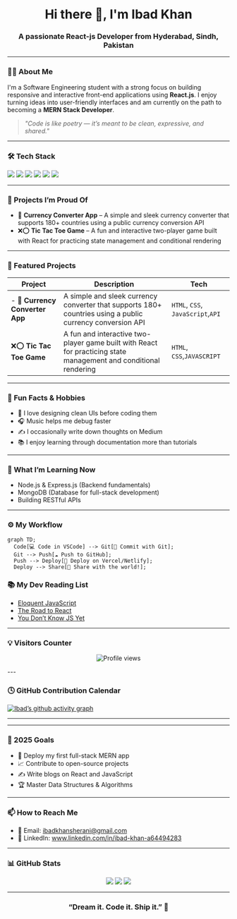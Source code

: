 <h1 align="center">Hi there 👋, I'm Ibad Khan</h1>
<h3 align="center">A passionate React-js Developer from Hyderabad, Sindh, Pakistan</h3>

---

### 🧑‍💻 About Me
I'm a Software Engineering student with a strong focus on building responsive and interactive front-end applications using **React.js**. I enjoy turning ideas into user-friendly interfaces and am currently on the path to becoming a **MERN Stack Developer**.

> *"Code is like poetry — it’s meant to be clean, expressive, and shared."*

---

### 🛠️ Tech Stack
<p align="left">
  <img src="https://img.shields.io/badge/HTML5-E34F26?style=for-the-badge&logo=html5&logoColor=white" />
  <img src="https://img.shields.io/badge/CSS3-1572B6?style=for-the-badge&logo=css3&logoColor=white" />
  <img src="https://img.shields.io/badge/JavaScript-F7DF1E?style=for-the-badge&logo=javascript&logoColor=black" />
  <img src="https://img.shields.io/badge/React-20232A?style=for-the-badge&logo=react&logoColor=61DAFB" />
  <img src="https://img.shields.io/badge/TailwindCSS-06B6D4?style=for-the-badge&logo=tailwind-css&logoColor=white" />
  <img src="https://img.shields.io/badge/Git-F05032?style=for-the-badge&logo=git&logoColor=white" />
</p>

---

### 🚀 Projects I’m Proud Of
- 💱 **Currency Converter App** – A simple and sleek currency converter that supports 180+ countries using a public currency conversion API
- ❌⭕ **Tic Tac Toe Game** – A fun and interactive two-player game built with React for practicing state management and conditional rendering

---

### 🚀 Featured Projects
| Project | Description | Tech |
|--------|-------------|------|
|- 💱 **Currency Converter App**|  A simple and sleek currency converter that supports 180+ countries using a public currency conversion API | `HTML`, `CSS`, `JavaScript`,`API` |
|  ❌⭕ **Tic Tac Toe Game**  | A fun and interactive two-player game built with React for practicing state management and conditional rendering | `HTML`, `CSS`,`JAVASCRIPT` |

---



### 🧩 Fun Facts & Hobbies
- 🎨 I love designing clean UIs before coding them  
- 🎧 Music helps me debug faster  
- ✍️ I occasionally write down thoughts on Medium   
- 📚 I enjoy learning through documentation more than tutorials
  


---

### 🌱 What I’m Learning Now
- Node.js & Express.js (Backend fundamentals)
- MongoDB (Database for full-stack development)
- Building RESTful APIs

---



### ⚙️ My Workflow
```mermaid
graph TD;
  Code[💻 Code in VSCode] --> Git[🔧 Commit with Git];
  Git --> Push[☁️ Push to GitHub];
  Push --> Deploy[🚀 Deploy on Vercel/Netlify];
  Deploy --> Share[📢 Share with the world!];
```


### 📚 My Dev Reading List
- [Eloquent JavaScript](https://eloquentjavascript.net/)
- [The Road to React](https://www.roadtoreact.com/)
- [You Don’t Know JS Yet](https://github.com/getify/You-Dont-Know-JS)



---



### 💡 Visitors Counter

<p align="center">
  <img src="https://komarev.com/ghpvc/?username=ibadkhan-dev&style=flat-square&color=blue" alt="Profile views" />
</p>
---

### 🕓 GitHub Contribution Calendar

[![Ibad’s github activity graph](https://github-readme-activity-graph.vercel.app/graph?username=IbadKhan578&theme=github-compact)](https://github.com/ashutosh00710/github-readme-activity-graph)

---



---

### 🎯 2025 Goals
- 🚀 Deploy my first full-stack MERN app
- 📈 Contribute to open-source projects
- ✍️ Write blogs on React and JavaScript
- 🏆 Master Data Structures & Algorithms

---

### 📫 How to Reach Me
- 📧 Email: ibadkhansherani@gmail.com  
- 💬 LinkedIn: www.linkedin.com/in/ibad-khan-a64494283


---

### 📊 GitHub Stats

<p align="center">
  <img src="https://github-readme-stats.vercel.app/api?username=IbadKhan578&show_icons=true&theme=radical" />
  <img src="https://github-readme-streak-stats.herokuapp.com/?user=IbadKhan578&theme=radical" />
  <img src="https://github-readme-stats.vercel.app/api/top-langs/?username=IbadKhan578&layout=compact&theme=radical" />
</p>

---

<h3 align="center">“Dream it. Code it. Ship it.” 🚀</h3>

